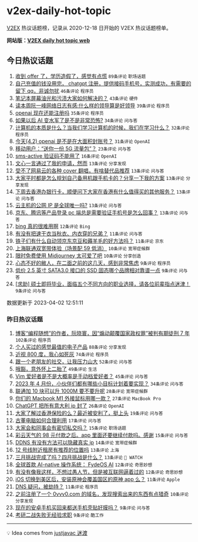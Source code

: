 # v2ex-daily-hot-topic

[V2EX](https://www.v2ex.com/) 热议话题榜，记录从 2020-12-18 日开始的 V2EX 热议话题榜单。

**网站版：[V2EX daily hot topic web](https://boojack.github.io/v2ex-daily-hot-topic-web/)**

## 今日热议话题

<!-- TODAY BEGIN -->

1. [收到 offer 了，学历造假了，感觉有点慌](https://www.v2ex.com/t/929198) `89条评论` `职场话题`
1. [自己充值的钱没用完， chatgpt 注册，提供接码手机号，实测成功，有需要的留下 qq，非诚勿扰](https://www.v2ex.com/t/929131) `46条评论` `程序员`
1. [笔记本屏幕油光和污渍大家如何解决的？](https://www.v2ex.com/t/929117) `43条评论` `硬件`
1. [读本周阮一峰网络日志有感:什么样的领导算是好领导](https://www.v2ex.com/t/929128) `39条评论` `程序员`
1. [openai 现在还能注册吗](https://www.v2ex.com/t/929162) `35条评论` `程序员`
1. [如果以后 AI 变水军了是不是非常恐怖?](https://www.v2ex.com/t/929113) `34条评论` `问与答`
1. [计算机的本质是什么？当我们学习计算机的时候，我们在学习什么？](https://www.v2ex.com/t/929153) `32条评论` `程序员`
1. [今天(4.2) openai 是不是在大面积封账号？](https://www.v2ex.com/t/929132) `31条评论` `OpenAI`
1. [移动用户：“送你一份 5G 流量包”？](https://www.v2ex.com/t/929118) `23条评论` `问与答`
1. [sms-active 验证码不能用了](https://www.v2ex.com/t/929195) `16条评论` `OpenAI`
1. [文心一言通过了我的申请，然而](https://www.v2ex.com/t/929208) `13条评论` `分享发现`
1. [受不了网易云的各种 cover 翻唱，有啥替代品推荐](https://www.v2ex.com/t/929169) `13条评论` `问与答`
1. [大家平时都是怎么规划自己备用机跟手机卡的？分享一下我的方案](https://www.v2ex.com/t/929144) `13条评论` `分享发现`
1. [下周去香港办银行卡，顺便问下大家在香港有什么值得买的其他服务？](https://www.v2ex.com/t/929115) `13条评论` `问与答`
1. [云主机的公网 IP 是全球唯一吗?](https://www.v2ex.com/t/929112) `13条评论` `问与答`
1. [京东、腾讯等产品登录 pc 端总是需要验证手机号是怎么回事？](https://www.v2ex.com/t/929108) `13条评论` `问与答`
1. [bing 真的很难用啊](https://www.v2ex.com/t/929125) `12条评论` `Bing`
1. [有没有把速干衣当秋衣、内衣穿的兄弟？](https://www.v2ex.com/t/929174) `11条评论` `问与答`
1. [铁子们有什么自动领京东京豆和薅羊毛的好方法吗？](https://www.v2ex.com/t/929136) `11条评论` `京东`
1. [上海联通双宽带体验（场景配 59 低消）](https://www.v2ex.com/t/929176) `10条评论` `宽带症候群`
1. [限时免费使用 Midjourney 太可爱了吧](https://www.v2ex.com/t/929104) `10条评论` `分享创造`
1. [心态不好的敝人，在二面之前的这几天，感到非常焦虑](https://www.v2ex.com/t/929180) `9条评论` `程序员`
1. [低价 2.5 英寸 SATA3.0 接口的 SSD 固态哪个品牌相对靠谱一点](https://www.v2ex.com/t/929168) `9条评论` `问与答`
1. [[求助] 硕士即将毕业，面临五个不同方向的职业选择，请各位前辈指点迷津！](https://www.v2ex.com/t/929147) `9条评论` `问与答`

数据更新于 2023-04-02 12:51:11

<!-- TODAY END -->

### 昨日热议话题

<!-- YESTERDAY BEGIN -->

1. [博客“编程随想”的作者，阮晓寰，因“煽动颠覆国家政权罪”被判有期徒刑 7 年](https://www.v2ex.com/t/928917) `102条评论` `程序员`
1. [个人买过的感觉最值的电子产品](https://www.v2ex.com/t/928951) `88条评论` `分享发现`
1. [近视 800 度，我心如死灰](https://www.v2ex.com/t/929016) `74条评论` `程序员`
1. [跟一个老朋友的社交，让我压力山大](https://www.v2ex.com/t/929039) `52条评论` `问与答`
1. [哦豁，意外怀上二胎了](https://www.v2ex.com/t/928930) `49条评论` `生活`
1. [Vim 爱好者是不是大概率是手动档爱好者？](https://www.v2ex.com/t/928942) `45条评论` `问与答`
1. [2023 年 4 月份，小伙伴们都有哪些小目标计划着要实现？](https://www.v2ex.com/t/928918) `34条评论` `问与答`
1. [联通加 10 块可以升 1000M 要不要升呢](https://www.v2ex.com/t/929002) `28条评论` `宽带症候群`
1. [你们的 Macbook M1 外接鼠标用哪一款？](https://www.v2ex.com/t/929028) `27条评论` `MacBook Pro`
1. [ChatGPT 把所有意大利 ip 封了](https://www.v2ex.com/t/928995) `26条评论` `OpenAI`
1. [大家了解过香港保险的么？最近被安利了，挺上头](https://www.v2ex.com/t/929066) `19条评论` `问与答`
1. [古董电脑如何合理利用](https://www.v2ex.com/t/929012) `17条评论` `问与答`
1. [大家会和同事会有密切私交吗？](https://www.v2ex.com/t/928939) `15条评论` `职场话题`
1. [彩云天气的 98 元付款之后。app 里面还要继续付款吗。感谢](https://www.v2ex.com/t/928929) `15条评论` `问与答`
1. [DDNS 有没有方法可以隐藏真实 ip](https://www.v2ex.com/t/929033) `14条评论` `宽带症候群`
1. [12 号线附近租房有推荐的位置吗](https://www.v2ex.com/t/929024) `13条评论` `上海`
1. [三月挑战完成了吗？四月挑战是什么？](https://www.v2ex.com/t/928920) `13条评论` ` WATCH`
1. [全球首款 AI-native 操作系统： FydeOS AI](https://www.v2ex.com/t/928971) `12条评论` `奇思妙想`
1. [有没有像我这样，不想过愚人节，但是被互联网逼着过的](https://www.v2ex.com/t/928959) `12条评论` `奇思妙想`
1. [iOS 切换到美区后，安装原神会覆盖国区的原神 app 么？](https://www.v2ex.com/t/928969) `11条评论` `Apple`
1. [DNS 疑问，被劫持？](https://www.v2ex.com/t/928938) `11条评论` `程序员`
1. [之前注册了一个 0vvv0.com 的域名，发现搜索出来的东西有点猎奇](https://www.v2ex.com/t/929064) `10条评论` `分享发现`
1. [现在的安卓手机买回来都送手机壳贴好膜吗？](https://www.v2ex.com/t/929023) `9条评论` `问与答`
1. [考研二战失败无经验求职](https://www.v2ex.com/t/928961) `9条评论` `酷工作`

<!-- YESTERDAY END -->

---

💡 Idea comes from [justjavac 迷渡](https://github.com/justjavac/)
